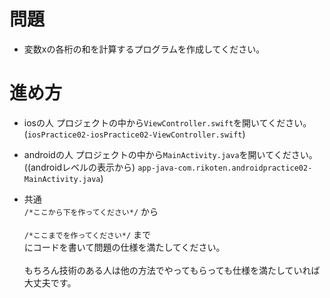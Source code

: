 # 問題  
- 変数xの各桁の和を計算するプログラムを作成してください。

# 進め方
- iosの人
プロジェクトの中から`ViewController.swift`を開いてください。  
(`iosPractice02-iosPractice02-ViewController.swift`)  
  
- androidの人
プロジェクトの中から`MainActivity.java`を開いてください。  
((androidレベルの表示から) `app-java-com.rikoten.androidpractice02-MainActivity.java`)  
  
  
- 共通  
`/*ここから下を作ってください*/` から<br><br>
`/*ここまでを作ってください*/` まで<br>
にコードを書いて問題の仕様を満たしてください。<br><br>
もちろん技術のある人は他の方法でやってもらっても仕様を満たしていれば大丈夫です。<br>
